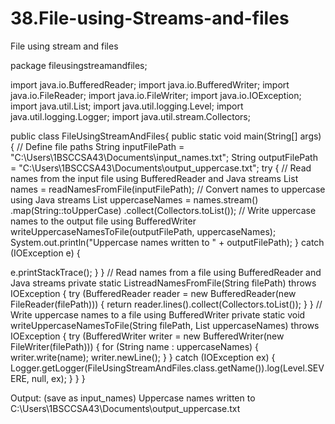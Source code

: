 # 38.File-using-Streams-and-files
File using stream and files

package fileusingstreamandfiles;

import java.io.BufferedReader;
import java.io.BufferedWriter;
import java.io.FileReader;
import java.io.FileWriter;
import java.io.IOException;
import java.util.List;
import java.util.logging.Level;
import java.util.logging.Logger;
import java.util.stream.Collectors;

public class FileUsingStreamAndFiles{
public static void main(String[] args) {
// Define file paths
String inputFilePath = "C:\\Users\\1BSCCSA43\\Documents\\input_names.txt";
String outputFilePath = "C:\\Users\\1BSCCSA43\\Documents\\output_uppercase.txt";
try {
// Read names from the input file using BufferedReader and Java streams
List<String> names = readNamesFromFile(inputFilePath);
// Convert names to uppercase using Java streams
List<String> uppercaseNames = names.stream()
.map(String::toUpperCase)
.collect(Collectors.toList());
// Write uppercase names to the output file using BufferedWriter
writeUppercaseNamesToFile(outputFilePath, uppercaseNames);
System.out.println("Uppercase names written to " + outputFilePath);
} catch (IOException e) {

e.printStackTrace();
}
}
// Read names from a file using BufferedReader and Java streams
private static List<String>readNamesFromFile(String filePath) throws IOException {
try (BufferedReader reader = new BufferedReader(new FileReader(filePath))) {
return reader.lines().collect(Collectors.toList());
}
}
// Write uppercase names to a file using BufferedWriter
private static void writeUppercaseNamesToFile(String filePath, List<String> uppercaseNames) throws IOException  {
try (BufferedWriter writer = new BufferedWriter(new FileWriter(filePath))) { 
for (String name : uppercaseNames) {
writer.write(name);
writer.newLine();
}
}   catch (IOException ex) {
        Logger.getLogger(FileUsingStreamAndFiles.class.getName()).log(Level.SEVERE, null, ex);
    }
}
}

Output:
(save as input_names)
Uppercase names written to C:\Users\1BSCCSA43\Documents\output_uppercase.txt

